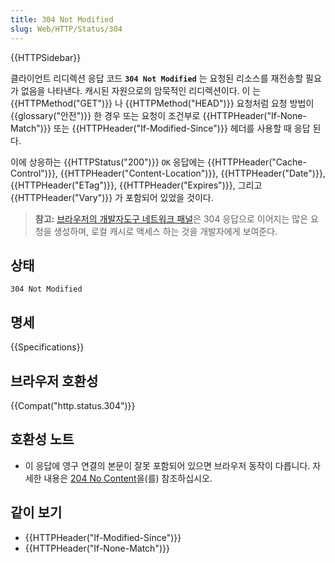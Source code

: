 ```yaml
---
title: 304 Not Modified
slug: Web/HTTP/Status/304
---
```


{{HTTPSidebar}}

클라이언트 리디렉션 응답 코드 **`304 Not Modified`** 는 요청된 리소스를 재전송할 필요가 없음을 나타낸다. 캐시된 자원으로의 암묵적인 리디렉션이다. 이 는 {{HTTPMethod("GET")}} 나 {{HTTPMethod("HEAD")}} 요청처럼 요청 방법이 {{glossary("안전")}} 한 경우 또는 요청이 조건부로 {{HTTPHeader("If-None-Match")}} 또는 {{HTTPHeader("If-Modified-Since")}} 헤더를 사용할 때 응답 된다.

이에 상응하는 {{HTTPStatus("200")}} `OK` 응답에는 {{HTTPHeader("Cache-Control")}}, {{HTTPHeader("Content-Location")}}, {{HTTPHeader("Date")}}, {{HTTPHeader("ETag")}}, {{HTTPHeader("Expires")}}, 그리고 {{HTTPHeader("Vary")}} 가 포함되어 있었을 것이다.

> **참고:** [브라우저의 개발자도구 네트워크 패널](/ko/docs/Tools/Network_Monitor)은 304 응답으로 이어지는 많은 요청을 생성하며, 로컬 캐시로 액세스 하는 것을 개발자에게 보여준다.

## 상태

```
304 Not Modified
```

## 명세

{{Specifications}}

## 브라우저 호환성

{{Compat("http.status.304")}}

## 호환성 노트

- 이 응답에 영구 연결의 본문이 잘못 포함되어 있으면 브라우저 동작이 다릅니다. 자세한 내용은 [204 No Content](/ko/docs/Web/HTTP/Status/204)을(를) 참조하십시오.

## 같이 보기

- {{HTTPHeader("If-Modified-Since")}}
- {{HTTPHeader("If-None-Match")}}
